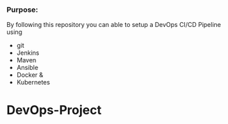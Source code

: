 ### Purpose:
By following this repository you can able to setup a DevOps CI/CD Pipeline using
- git
- Jenkins
- Maven
- Ansible
- Docker &
- Kubernetes

# DevOps-Project
